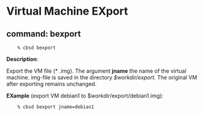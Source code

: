 # Virtual Machine EXport

## command: bexport

```
	% cbsd bexport
```

**Description**:

Export the VM file (\* .img). The argument **jname** the name of the virtual machine. img-file is saved in the directory _$workdir/export_. The original VM after exporting remains unchanged.

**EXample** (export VM debian1 to $workdir/export/debian1.img):

```
	% cbsd bexport jname=debian1
```
